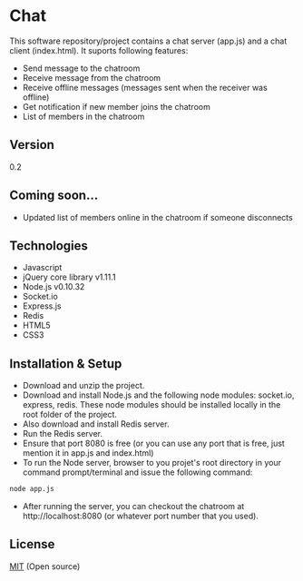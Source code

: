 Chat
====

This software repository/project contains a chat server (app.js) and a chat client (index.html). It suports following features:

  - Send message to the chatroom
  - Receive message from the chatroom
  - Receive offline messages (messages sent when the receiver was offline)
  - Get notification if new member joins the chatroom 
  - List of members in the chatroom


Version
----

0.2


Coming soon...
----
    
  - Updated list of members online in the chatroom if someone disconnects


Technologies
----
* Javascript
* jQuery core library v1.11.1
* Node.js v0.10.32
* Socket.io
* Express.js
* Redis
* HTML5
* CSS3


Installation & Setup
----
* Download and unzip the project.
* Download and install Node.js and the following node modules: socket.io, express, redis. These node modules should be installed locally in the root folder of the project.
* Also download and install Redis server.
* Run the Redis server.
* Ensure that port 8080 is free (or you can use any port that is free, just mention it in app.js and index.html)
* To run the Node server, browser to you projet's root directory in your command prompt/terminal and issue the following command:

```sh
node app.js
```
* After running the server, you can checkout the chatroom at http://localhost:8080 (or whatever port number that you used).


License
----

[MIT] (Open source)

[MIT]:http://opensource.org/licenses/MIT